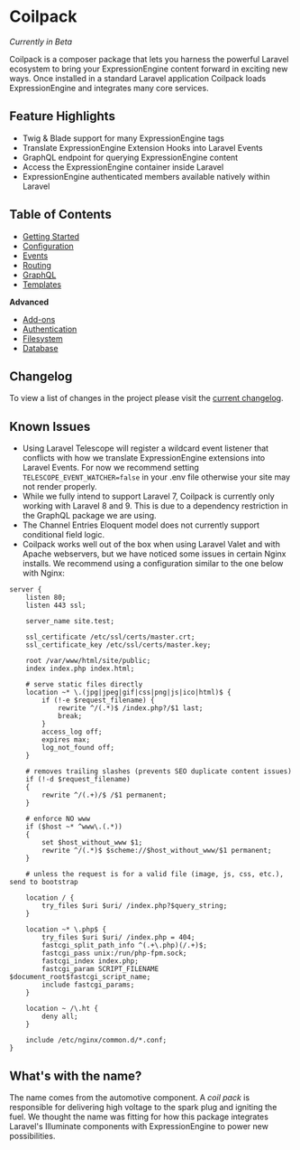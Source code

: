 # Coilpack

*Currently in Beta*

Coilpack is a composer package that lets you harness the powerful Laravel ecosystem to bring your ExpressionEngine content forward in exciting new ways.  Once installed in a standard Laravel application Coilpack loads ExpressionEngine and integrates many core services.

## Feature Highlights

- Twig & Blade support for many ExpressionEngine tags
- Translate ExpressionEngine Extension Hooks into Laravel Events
- GraphQL endpoint for querying ExpressionEngine content
- Access the ExpressionEngine container inside Laravel
- ExpressionEngine authenticated members available natively within Laravel

## Table of Contents

- [Getting Started](./getting-started.md)
- [Configuration](./configuration.md)
- [Events](./events.md)
- [Routing](./routing.md)
- [GraphQL](./graphql/index.md)
- [Templates](./templates/index.mdx)

**Advanced**
- [Add-ons](./advanced/addons.md)
- [Authentication](./advanced/authentication.md)
- [Filesystem](./advanced/filesystem.md)
- [Database](./advanced/database.md)

## Changelog

To view a list of changes in the project please visit the [current changelog](https://github.com/ExpressionEngine/Coilpack/blob/0.x/CHANGELOG.md).

## Known Issues

- Using Laravel Telescope will register a wildcard event listener that conflicts with how we translate ExpressionEngine extensions into Laravel Events.  For now we recommend setting `TELESCOPE_EVENT_WATCHER=false` in your .env file otherwise your site may not render properly.
- While we fully intend to support Laravel 7, Coilpack is currently only working with Laravel 8 and 9.  This is due to a dependency restriction in the GraphQL package we are using.
- The Channel Entries Eloquent model does not currently support conditional field logic.
- Coilpack works well out of the box when using Laravel Valet and with Apache webservers, but we have noticed some issues in certain Nginx installs.  We recommend using a configuration similar to the one below with Nginx:

```
server {
    listen 80;
    listen 443 ssl;

    server_name site.test;

    ssl_certificate /etc/ssl/certs/master.crt;
    ssl_certificate_key /etc/ssl/certs/master.key;

    root /var/www/html/site/public;
    index index.php index.html;

    # serve static files directly
	location ~* \.(jpg|jpeg|gif|css|png|js|ico|html)$ {
        if (!-e $request_filename) {
            rewrite ^/(.*)$ /index.php?/$1 last;
            break;
        }
		access_log off;
		expires max;
		log_not_found off;
	}

	# removes trailing slashes (prevents SEO duplicate content issues)
	if (!-d $request_filename)
	{
		rewrite ^/(.+)/$ /$1 permanent;
	}

	# enforce NO www
	if ($host ~* ^www\.(.*))
	{
		set $host_without_www $1;
		rewrite ^/(.*)$ $scheme://$host_without_www/$1 permanent;
	}

	# unless the request is for a valid file (image, js, css, etc.), send to bootstrap

	location / {
		try_files $uri $uri/ /index.php?$query_string;
	}

	location ~* \.php$ {
        try_files $uri $uri/ /index.php = 404;
        fastcgi_split_path_info ^(.+\.php)(/.+)$;
        fastcgi_pass unix:/run/php-fpm.sock;
        fastcgi_index index.php;
        fastcgi_param SCRIPT_FILENAME $document_root$fastcgi_script_name;
        include fastcgi_params;
    }

    location ~ /\.ht {
		deny all;
	}

    include /etc/nginx/common.d/*.conf;
}
```

## What's with the name?

The name comes from the automotive component.  A *coil pack* is responsible for delivering high voltage to the spark plug and igniting the fuel.  We thought the name was fitting for how this package integrates Laravel's Illuminate components with ExpressionEngine to power new possibilities.